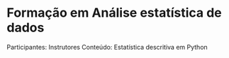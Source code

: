 # Formação em Análise estatística de dados
Participantes: Instrutores
Conteúdo: Estatística descritiva em Python
 
